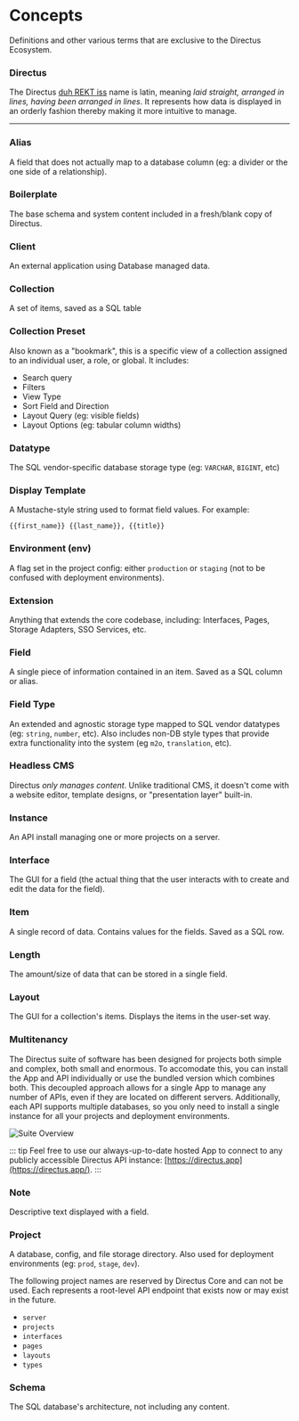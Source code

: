 # Concepts

Definitions and other various terms that are exclusive to the Directus Ecosystem.

### Directus

The Directus [duh REKT iss](/img/directus.mp3) name is latin, meaning _laid straight, arranged in lines, having been arranged in lines_. It represents how data is displayed in an orderly fashion thereby making it more intuitive to manage.

-----

### Alias

A field that does not actually map to a database column (eg: a divider or the one side of a relationship).

### Boilerplate

The base schema and system content included in a fresh/blank copy of Directus.

### Client

An external application using Database managed data.

### Collection

A set of items, saved as a SQL table

### Collection Preset

Also known as a "bookmark", this is a specific view of a collection assigned to an individual user, a role, or global. It includes:

* Search query
* Filters
* View Type
* Sort Field and Direction
* Layout Query (eg: visible fields)
* Layout Options (eg: tabular column widths)

### Datatype

The SQL vendor-specific database storage type (eg: `VARCHAR`, `BIGINT`, etc)

### Display Template

A Mustache-style string used to format field values. For example:

```
{{first_name}} {{last_name}}, {{title}}
```

### Environment (env)

A flag set in the project config: either `production` or `staging` (not to be confused with deployment environments).

### Extension

Anything that extends the core codebase, including: Interfaces, Pages, Storage Adapters, SSO Services, etc.

### Field

A single piece of information contained in an item. Saved as a SQL column or alias.

### Field Type

An extended and agnostic storage type mapped to SQL vendor datatypes (eg: `string`, `number`, etc). Also includes non-DB style types that provide extra functionality into the system (eg `m2o`, `translation`, etc).

### Headless CMS

Directus _only manages content_. Unlike traditional CMS, it doesn't come with a website editor, template designs, or "presentation layer" built-in.

### Instance

An API install managing one or more projects on a server.

### Interface

The GUI for a field (the actual thing that the user interacts with to create and edit the data for the field).

### Item

A single record of data. Contains values for the fields. Saved as a SQL row.

### Length

The amount/size of data that can be stored in a single field.

### Layout

The GUI for a collection's items. Displays the items in the user-set way.

### Multitenancy

The Directus suite of software has been designed for projects both simple and complex, both small and enormous. To accomodate this, you can install the App and API individually or use the bundled version which combines both. This decoupled approach allows for a single App to manage any number of APIs, even if they are located on different servers. Additionally, each API supports multiple databases, so you only need to install a single instance for all your projects and deployment environments.

![Suite Overview](/img/overview.png)

::: tip
Feel free to use our always-up-to-date hosted App to connect to any publicly accessible Directus API instance: [https://directus.app](https://directus.app/).
:::

### Note

Descriptive text displayed with a field.

### Project

A database, config, and file storage directory. Also used for deployment environments (eg: `prod`, `stage`, `dev`).

The following project names are reserved by Directus Core and can not be used. Each represents a root-level API endpoint that exists now or may exist in the future.

- `server`
- `projects`
- `interfaces`
- `pages`
- `layouts`
- `types`

### Schema

The SQL database's architecture, not including any content.
